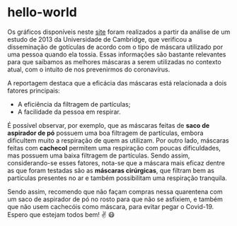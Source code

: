 # hello-world

Os gráficos disponíveis neste [site](https://www.nexojornal.com.br/grafico/2020/05/15/A-efici%C3%AAncia-do-material-das-m%C3%A1scaras-segundo-este-estudo) foram realizados a partir da análise de um estudo de 2013 da Universidade de Cambridge, que verificou a disseminação de gotículas de acordo com o tipo de máscara utilizado por uma pessoa quando ela tossia. Essas informações são bastante relevantes para que saibamos as melhores máscaras a serem utilizadas no contexto atual, com o intuito de nos prevenirmos do coronavírus.

A reportagem destaca que a eficácia das máscaras está relacionada a dois fatores principais:
- A eficiência da filtragem de partículas;
- A facilidade da pessoa em respirar.

É possível observar, por exemplo, que as máscaras feitas de **saco de aspirador de pó** possuem uma boa filtragem de partículas, embora dificultem muito a respiração de quem as utilizam. Por outro lado, máscaras feitas com **cachecol** permitem uma respiração com poucas dificuldades, mas possuem uma baixa filtragem de partículas. Sendo assim, considerando-se esses fatores, nota-se que a máscara mais eficaz dentre as que foram testadas são as **máscaras cirúrgicas**, que filtram bem as partículas presentes no ar e também possibilitam uma respiração tranquila.

Sendo assim, recomendo que não façam compras nessa quarentena com um saco de aspirador de pó no rosto para que não se asfixiem, e também que não usem cachecóis como máscara, para evitar pegar o Covid-19. Espero que estejam todos bem!
:v: :mask:
